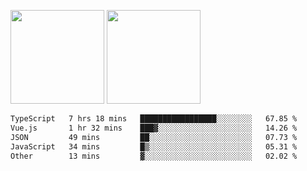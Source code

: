 <img src="https://github-readme-stats.vercel.app/api?username=Dream4ever&count_private=true&show_icons=true&theme=tokyonight" height="150" /> <img src="https://github-readme-stats.vercel.app/api/top-langs/?username=Dream4ever&count_private=true&show_icons=true&theme=tokyonight&langs_count=5&layout=compact" height="150" />

<!--START_SECTION:waka-->

```txt
TypeScript   7 hrs 18 mins   █████████████████░░░░░░░░   67.85 %
Vue.js       1 hr 32 mins    ███▓░░░░░░░░░░░░░░░░░░░░░   14.26 %
JSON         49 mins         ██░░░░░░░░░░░░░░░░░░░░░░░   07.73 %
JavaScript   34 mins         █▒░░░░░░░░░░░░░░░░░░░░░░░   05.31 %
Other        13 mins         ▓░░░░░░░░░░░░░░░░░░░░░░░░   02.02 %
```

<!--END_SECTION:waka-->
